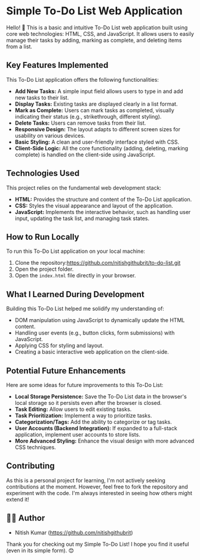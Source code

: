 # Simple To-Do List Web Application

Hello! 👋 This is a basic and intuitive To-Do List web application built using core web technologies: HTML, CSS, and JavaScript. 
It allows users to easily manage their tasks by adding, marking as complete, and deleting items from a list.

## Key Features Implemented

This To-Do List application offers the following functionalities:

* **Add New Tasks:** A simple input field allows users to type in and add new tasks to their list.
* **Display Tasks:** Existing tasks are displayed clearly in a list format.
* **Mark as Complete:** Users can mark tasks as completed, visually indicating their status (e.g., strikethrough, different styling).
* **Delete Tasks:** Users can remove tasks from their list.
* **Responsive Design:** The layout adapts to different screen sizes for usability on various devices.
* **Basic Styling:** A clean and user-friendly interface styled with CSS.
* **Client-Side Logic:** All the core functionality (adding, deleting, marking complete) is handled on the client-side using JavaScript.

## Technologies Used

This project relies on the fundamental web development stack:

* **HTML:** Provides the structure and content of the To-Do List application.
* **CSS:** Styles the visual appearance and layout of the application.
* **JavaScript:** Implements the interactive behavior, such as handling user input, updating the task list, and managing task states.

## How to Run Locally

To run this To-Do List application on your local machine:
1. Clone the repository:https://github.com/nitishgithubrit/to-do-list.git
2. Open the project folder.
3. Open the `index.html` file directly in your browser.

## What I Learned During Development

Building this To-Do List helped me solidify my understanding of:

* DOM manipulation using JavaScript to dynamically update the HTML content.
* Handling user events (e.g., button clicks, form submissions) with JavaScript.
* Applying CSS for styling and layout.
* Creating a basic interactive web application on the client-side.

## Potential Future Enhancements

Here are some ideas for future improvements to this To-Do List:

* **Local Storage Persistence:** Save the To-Do List data in the browser's local storage so it persists even after the browser is closed.
* **Task Editing:** Allow users to edit existing tasks.
* **Task Prioritization:** Implement a way to prioritize tasks.
* **Categorization/Tags:** Add the ability to categorize or tag tasks.
* **User Accounts (Backend Integration):** If expanded to a full-stack application, implement user accounts to store lists.
* **More Advanced Styling:** Enhance the visual design with more advanced CSS techniques.

## Contributing

As this is a personal project for learning, I'm not actively seeking contributions at the moment. However, feel free to fork the repository and experiment with the code.
I'm always interested in seeing how others might extend it!

## 🙋‍♂️ Author
- Nitish Kumar (https://github.com/nitishgithubrit)



Thank you for checking out my Simple To-Do List! I hope you find it useful (even in its simple form). 😊
